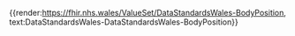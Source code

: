 <div class="warning"><span class="ImplementWarn"></span></div>

{{render:https://fhir.nhs.wales/ValueSet/DataStandardsWales-BodyPosition, text:DataStandardsWales-DataStandardsWales-BodyPosition}}